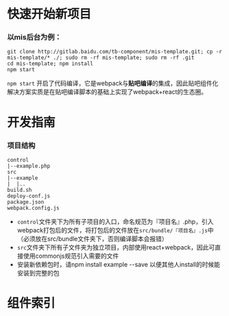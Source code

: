# 快速开始新项目

### 以mis后台为例：

````
git clone http://gitlab.baidu.com/tb-component/mis-template.git; cp -r mis-template/* ./; sudo rm -rf mis-template; sudo rm -rf .git
cd mis-template; npm install
npm start
````

`npm start` 开启了代码编译，它是webpack与**贴吧编译**的集成，因此贴吧组件化解决方案实质是在贴吧编译脚本的基础上实现了webpack+react的生态圈。

# 开发指南

### 项目结构

````
control
|--example.php
src
|--example
|  |..
build.sh
deploy-conf.js
package.json
webpack.config.js
````

- `control`文件夹下为所有子项目的入口，命名规范为『项目名』.php，引入webpack打包后的文件，将打包后的文件放在`src/bundle/『项目名』.js`中（必须放在src/bundle文件夹下，否则编译脚本会报错）
- `src`文件夹下所有子文件夹为独立项目，内部使用react+webpack，因此可直接使用commonjs规范引入需要的文件
- 安装新依赖包时，请npm install example --save 以便其他人install的时候能安装到完整的包

# 组件索引